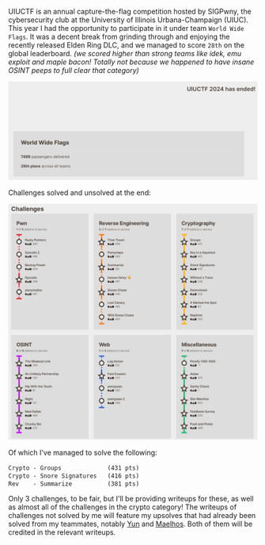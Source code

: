 UIUCTF is an annual capture-the-flag competition hosted by SIGPwny, the cybersecurity club at the University of Illinois Urbana-Champaign (UIUC). This year I had the opportunity to participate in it under team `World Wide Flags`. It was a decent break from grinding through and enjoying the recently released Elden Ring DLC, and we managed to score `28th` on the global leaderboard. *(we scored higher than strong teams like idek, emu exploit and maple bacon! Totally not because we happened to have insane OSINT peeps to full clear that category)*

![alt text](Images/wwf.png)

Challenges solved and unsolved at the end:

![alt text](Images/challs.png)

Of which I've managed to solve the following:
```
Crypto - Groups             (431 pts)
Crypto - Snore Signatures   (416 pts)
Rev    - Summarize          (381 pts)
```
Only 3 challenges, to be fair, but I'll be providing writeups for these, as well as almost all of the challenges in the crypto category! The writeups of challenges not solved by me will feature my upsolves that had already been solved from my teammates, notably [Yun](https://github.com/octo-kumo) and [Maelhos](https://github.com/maelhos/). Both of them will be credited in the relevant writeups.